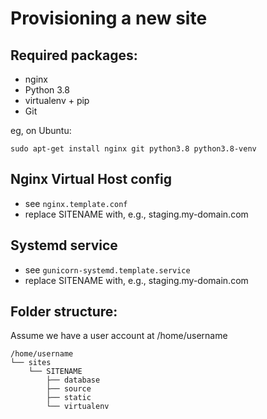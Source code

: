 Provisioning a new site
=======================

## Required packages:

* nginx
* Python 3.8
* virtualenv + pip
* Git

eg, on Ubuntu:

    sudo apt-get install nginx git python3.8 python3.8-venv

## Nginx Virtual Host config

* see `nginx.template.conf`
* replace SITENAME with, e.g., staging.my-domain.com

## Systemd service

* see `gunicorn-systemd.template.service`
* replace SITENAME with, e.g., staging.my-domain.com

## Folder structure:

Assume we have a user account at /home/username

```
/home/username
└── sites
    └── SITENAME
        ├── database
        ├── source
        ├── static
        └── virtualenv
```

